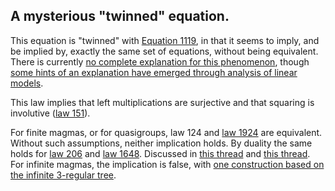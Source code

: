 ## A mysterious "twinned" equation.

This equation is "twinned" with [Equation 1119](https://teorth.github.io/equational_theories/implications/?1119), in that it seems to imply, and be implied by, exactly the same set of equations, without being equivalent.  There is currently [no complete explanation for this phenomenon](https://leanprover.zulipchat.com/#narrow/stream/458659-Equational/topic/Numerical.20coincidence.3A.20476.20~.20503), though [some hints of an explanation have emerged through analysis of linear models](https://leanprover.zulipchat.com/#narrow/channel/458659-Equational/topic/Twin.20pairs.20of.20equations).

This law implies that left multiplications are surjective and that squaring is involutive ([law 151](https://teorth.github.io/equational_theories/implications/?151)).

For finite magmas, or for quasigroups, law 124 and [law 1924](https://teorth.github.io/equational_theories/implications/?1924) are equivalent.  Without such assumptions, neither implication holds.  By duality the same holds for [law 206](https://teorth.github.io/equational_theories/implications/?206) and [law 1648](https://teorth.github.io/equational_theories/implications/?1648).  Discussed in [this thread](https://leanprover.zulipchat.com/#narrow/stream/458659-Equational/topic/1076.20!.3D.3E.203) and [this thread](https://leanprover.zulipchat.com/#narrow/stream/458659-Equational/topic/1648.20!.3D.3E.20206).  For infinite magmas, the implication is false, with [one construction based on the infinite 3-regular tree](https://leanprover.zulipchat.com/#narrow/stream/458659-Equational/topic/1648.20!.3D.3E.20206/near/476985846).
